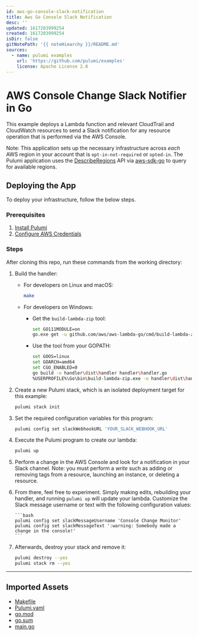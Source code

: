 ```yaml
---
id: aws-go-console-slack-notification
title: Aws Go Console Slack Notification
desc: ''
updated: 1617203999254
created: 1617203999254
isDir: false
gitNotePath: '{{ noteHiearchy }}/README.md'
sources:
  - name: pulumi examples
    url: 'https://github.com/pulumi/examples'
    license: Apache License 2.0
---
```

# AWS Console Change Slack Notifier in Go

This example deploys a Lambda function and relevant CloudTrail and CloudWatch resources to send a 
Slack notification for any resource operation that is performed via the AWS Console.

Note: This application sets up the necessary infrastructure across _each_ AWS region in your 
account that is `opt-in-not-required` or `opted-in`. The Pulumi application uses the 
[DescribeRegions](https://docs.aws.amazon.com/AWSEC2/latest/APIReference/API_DescribeRegions.html) API
via [aws-sdk-go](https://github.com/aws/aws-sdk-go) to query for available regions.

## Deploying the App

 To deploy your infrastructure, follow the below steps.

### Prerequisites

1. [Install Pulumi](https://www.pulumi.com/docs/get-started/install/)
2. [Configure AWS Credentials](https://www.pulumi.com/docs/intro/cloud-providers/aws/setup/)

### Steps

After cloning this repo, run these commands from the working directory:

1. Build the handler:

   - For developers on Linux and macOS:

     ```bash
     make
     ```
   - For developers on Windows:

     - Get the `build-lambda-zip` tool:

       ```bash
       set GO111MODULE=on
       go.exe get -u github.com/aws/aws-lambda-go/cmd/build-lambda-zip
       ```

     - Use the tool from your GOPATH:
       ```bash
       set GOOS=linux
       set GOARCH=amd64
       set CGO_ENABLED=0
       go build -o handler\dist\handler handler\handler.go
       %USERPROFILE%\Go\bin\build-lambda-zip.exe -o handler\dist\handler.zip handler\dist\handler
       ```

2. Create a new Pulumi stack, which is an isolated deployment target for this example:

   ```bash
   pulumi stack init
   ```

3. Set the required configuration variables for this program:

   ```bash
   pulumi config set slackWebhookURL 'YOUR_SLACK_WEBHOOK_URL'
   ```

4. Execute the Pulumi program to create our lambda:

   ```bash
   pulumi up
   ```

5. Perform a change in the AWS Console and look for a notification in your Slack channel. Note: you 
   must perform a _write_ such as adding or removing tags from a resource, launching an instance, or 
   deleting a resource.

6. From there, feel free to experiment. Simply making edits, rebuilding your handler, and running 
   `pulumi up` will update your lambda. Customize the Slack message username or text with the following 
   configuration values:

   ````
   ```bash
   pulumi config set slackMessageUsername 'Console Change Monitor'
   pulumi config set slackMessageText ':warning: Somebody made a change in the console!'
   ```
   ````

7. Afterwards, destroy your stack and remove it:

   ```bash
   pulumi destroy --yes
   pulumi stack rm --yes
   ```

* * *

## Imported Assets

- [Makefile](/assets/makefile)
- [Pulumi.yaml](/assets/pulumi.yaml)
- [go.mod](/assets/go.mod)
- [go.sum](/assets/go.sum)
- [main.go](/assets/main.go)

